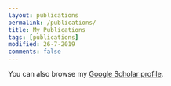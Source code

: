 ```yaml
---
layout: publications
permalink: /publications/
title: My Publications
tags: [publications]
modified: 26-7-2019
comments: false
---
```


You can also browse my <a href="https://scholar.google.com/citations?user=tj08PZcAAAAJ&hl=en&authuser=1" target="_blank">Google Scholar profile</a>.
